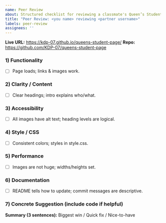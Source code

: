 ```yaml
---
name: Peer Review
about: Structured checklist for reviewing a classmate's Queen’s Student Page
title: "Peer Review: <you name> reviewing <partner username>"
labels: peer-review
assignees: ''
---
```


**Live URL:** https://kdp-07.github.io/queens-student-page/
**Repo:** https://github.com/KDP-07/queens-student-page
### 1) Functionality
- [ ] Page loads; links & images work.

### 2) Clarity / Content
- [ ] Clear headings; intro explains who/what.

### 3) Accessibility
- [ ] All images have alt text; heading levels are logical.

### 4) Style / CSS
- [ ] Consistent colors; styles in style.css.

### 5) Performance
- [ ] Images are not huge; widths/heights set.

### 6) Documentation
- [ ] README tells how to update; commit messages are descriptive.

### 7) Concrete Suggestion (include code if helpful)

**Summary (3 sentences):** Biggest win / Quick fix / Nice-to-have
